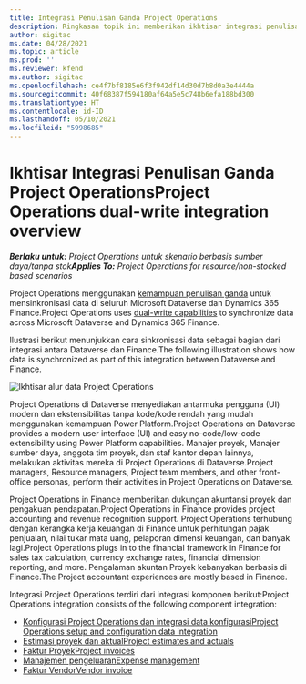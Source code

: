 ```yaml
---
title: Integrasi Penulisan Ganda Project Operations
description: Ringkasan topik ini memberikan ikhtisar integrasi penulisan ganda Project Operations.
author: sigitac
ms.date: 04/28/2021
ms.topic: article
ms.prod: ''
ms.reviewer: kfend
ms.author: sigitac
ms.openlocfilehash: ce4f7bf8185e6f3f942df14d30d7b8d0a3e4444a
ms.sourcegitcommit: 40f68387f594180af64a5e5c748b6efa188bd300
ms.translationtype: HT
ms.contentlocale: id-ID
ms.lasthandoff: 05/10/2021
ms.locfileid: "5998685"
---
```

# <a name="project-operations-dual-write-integration-overview"></a><span data-ttu-id="34207-103">Ikhtisar Integrasi Penulisan Ganda Project Operations</span><span class="sxs-lookup"><span data-stu-id="34207-103">Project Operations dual-write integration overview</span></span>

<span data-ttu-id="34207-104">_**Berlaku untuk:** Project Operations untuk skenario berbasis sumber daya/tanpa stok_</span><span class="sxs-lookup"><span data-stu-id="34207-104">_**Applies To:** Project Operations for resource/non-stocked based scenarios_</span></span>

<span data-ttu-id="34207-105">Project Operations menggunakan [kemampuan penulisan ganda](/dynamics365/fin-ops-core/dev-itpro/data-entities/dual-write/dual-write-home-page) untuk mensinkronisasi data di seluruh Microsoft Dataverse dan Dynamics 365 Finance.</span><span class="sxs-lookup"><span data-stu-id="34207-105">Project Operations uses [dual-write capabilities](/dynamics365/fin-ops-core/dev-itpro/data-entities/dual-write/dual-write-home-page) to synchronize data across Microsoft Dataverse and Dynamics 365 Finance.</span></span>

<span data-ttu-id="34207-106">Ilustrasi berikut menunjukkan cara sinkronisasi data sebagai bagian dari integrasi antara Dataverse dan Finance.</span><span class="sxs-lookup"><span data-stu-id="34207-106">The following illustration shows how data is synchronized as part of this integration between Dataverse and Finance.</span></span>

![Ikhtisar alur data Project Operations](./media/ProjectOperationsFlows.jpg)

<span data-ttu-id="34207-108">Project Operations di Dataverse menyediakan antarmuka pengguna (UI) modern dan ekstensibilitas tanpa kode/kode rendah yang mudah menggunakan kemampuan Power Platform.</span><span class="sxs-lookup"><span data-stu-id="34207-108">Project Operations on Dataverse provides a modern user interface (UI) and easy no-code/low-code extensibility using Power Platform capabilities.</span></span> <span data-ttu-id="34207-109">Manajer proyek, Manajer sumber daya, anggota tim proyek, dan staf kantor depan lainnya, melakukan aktivitas mereka di Project Operations di Dataverse.</span><span class="sxs-lookup"><span data-stu-id="34207-109">Project managers, Resource managers, Project team members, and other front-office personas, perform their activities in Project Operations on Dataverse.</span></span>

<span data-ttu-id="34207-110">Project Operations in Finance memberikan dukungan akuntansi proyek dan pengakuan pendapatan.</span><span class="sxs-lookup"><span data-stu-id="34207-110">Project Operations in Finance provides project accounting and revenue recognition support.</span></span> <span data-ttu-id="34207-111">Project Operations terhubung dengan kerangka kerja keuangan di Finance untuk perhitungan pajak penjualan, nilai tukar mata uang, pelaporan dimensi keuangan, dan banyak lagi.</span><span class="sxs-lookup"><span data-stu-id="34207-111">Project Operations plugs in to the financial framework in Finance for sales tax calculation, currency exchange rates, financial dimension reporting, and more.</span></span> <span data-ttu-id="34207-112">Pengalaman akuntan Proyek kebanyakan berbasis di Finance.</span><span class="sxs-lookup"><span data-stu-id="34207-112">The Project accountant experiences are mostly based in Finance.</span></span>

<span data-ttu-id="34207-113">Integrasi Project Operations terdiri dari integrasi komponen berikut:</span><span class="sxs-lookup"><span data-stu-id="34207-113">Project Operations integration consists of the following component integration:</span></span>


- [<span data-ttu-id="34207-114">Konfigurasi Project Operations dan integrasi data konfigurasi</span><span class="sxs-lookup"><span data-stu-id="34207-114">Project Operations setup and configuration data integration</span></span>](resource-dual-write-setup-integration.md) 
- [<span data-ttu-id="34207-115">Estimasi proyek dan aktual</span><span class="sxs-lookup"><span data-stu-id="34207-115">Project estimates and actuals</span></span>](resource-dual-write-estimates-actuals.md)
- [<span data-ttu-id="34207-116">Faktur Proyek</span><span class="sxs-lookup"><span data-stu-id="34207-116">Project invoices</span></span>](resource-dual-write-project-invoice.md)
- [<span data-ttu-id="34207-117">Manajemen pengeluaran</span><span class="sxs-lookup"><span data-stu-id="34207-117">Expense management</span></span>](resource-dual-write-expense.md)
- [<span data-ttu-id="34207-118">Faktur Vendor</span><span class="sxs-lookup"><span data-stu-id="34207-118">Vendor invoice</span></span>](resource-dual-write-vendor-invoice.md)
